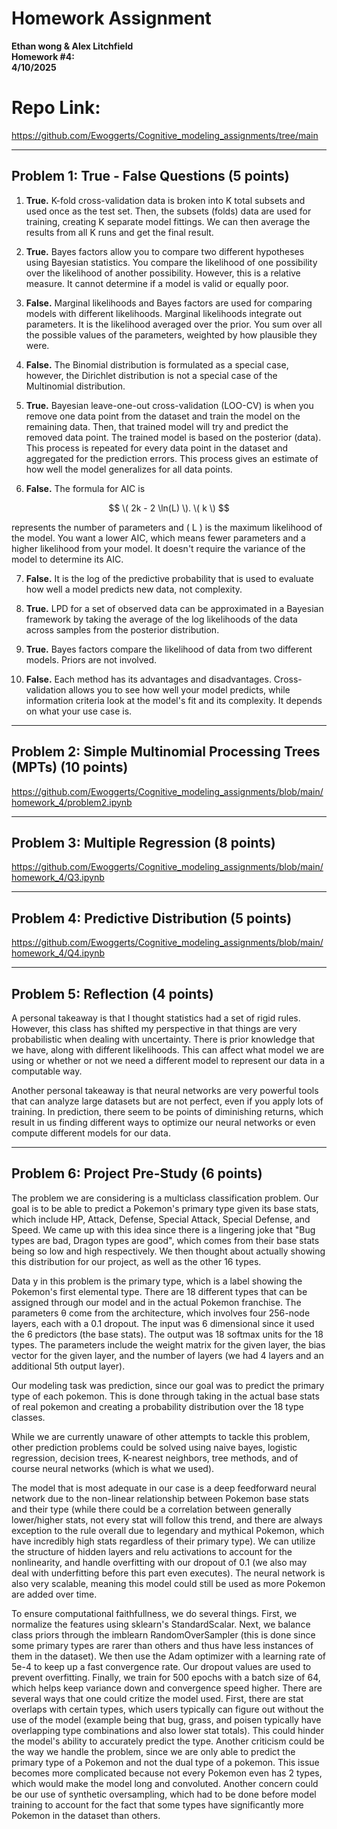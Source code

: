 # Homework Assignment

**Ethan wong & Alex Litchfield**    
**Homework #4:**  
**4/10/2025**

# Repo Link:

https://github.com/Ewoggerts/Cognitive_modeling_assignments/tree/main

---

## Problem 1: True - False Questions (5 points)

1. **True.** K-fold cross-validation data is broken into K total subsets and used once as the test set. Then, the subsets (folds) data are used for training, creating K separate model fittings. We can then average the results from all K runs and get the final result.

2. **True.** Bayes factors allow you to compare two different hypotheses using Bayesian statistics. You compare the likelihood of one possibility over the likelihood of another possibility. However, this is a relative measure. It cannot determine if a model is valid or equally poor.

3. **False.** Marginal likelihoods and Bayes factors are used for comparing models with different likelihoods. Marginal likelihoods integrate out parameters. It is the likelihood averaged over the prior. You sum over all the possible values of the parameters, weighted by how plausible they were.

4. **False.** The Binomial distribution is formulated as a special case, however, the Dirichlet distribution is not a special case of the Multinomial distribution.

5. **True.** Bayesian leave-one-out cross-validation (LOO-CV) is when you remove one data point from the dataset and train the model on the remaining data. Then, that trained model will try and predict the removed data point. The trained model is based on the posterior (data). This process is repeated for every data point in the dataset and aggregated for the prediction errors. This process gives an estimate of how well the model generalizes for all data points.

6. **False.** The formula for AIC is 

$$
\( 2k - 2 \ln(L) \). \( k \)
$$

represents the number of parameters and \( L \) is the maximum likelihood of the model. You want a lower AIC, which means fewer parameters and a higher likelihood from your model. It doesn't require the variance of the model to determine its AIC.

7. **False.** It is the log of the predictive probability that is used to evaluate how well a model predicts new data, not complexity.

8. **True.** LPD for a set of observed data can be approximated in a Bayesian framework by taking the average of the log likelihoods of the data across samples from the posterior distribution.

9. **True.** Bayes factors compare the likelihood of data from two different models. Priors are not involved.

10. **False.** Each method has its advantages and disadvantages. Cross-validation allows you to see how well your model predicts, while information criteria look at the model's fit and its complexity. It depends on what your use case is.

---

## Problem 2: Simple Multinomial Processing Trees (MPTs) (10 points)

https://github.com/Ewoggerts/Cognitive_modeling_assignments/blob/main/homework_4/problem2.ipynb

---

## Problem 3: Multiple Regression (8 points)

https://github.com/Ewoggerts/Cognitive_modeling_assignments/blob/main/homework_4/Q3.ipynb

---

## Problem 4: Predictive Distribution (5 points)

https://github.com/Ewoggerts/Cognitive_modeling_assignments/blob/main/homework_4/Q4.ipynb

---

## Problem 5: Reflection (4 points)

A personal takeaway is that I thought statistics had a set of rigid rules. However, this class has shifted my perspective in that things are very probabilistic when dealing with uncertainty. There is prior knowledge that we have, along with different likelihoods. This can affect what model we are using or whether or not we need a different model to represent our data in a computable way.

Another personal takeaway is that neural networks are very powerful tools that can analyze large datasets but are not perfect, even if you apply lots of training. In prediction, there seem to be points of diminishing returns, which result in us finding different ways to optimize our neural networks or even compute different models for our data.

---

## Problem 6: Project Pre-Study (6 points)

The problem we are considering is a multiclass classification problem. Our goal is to be able to predict a Pokemon's
primary type given its base stats, which include HP, Attack, Defense, Special Attack, Special Defense, and Speed. We
came up with this idea since there is a lingering joke that "Bug types are bad, Dragon types are good", which comes
from their base stats being so low and high respectively. We then thought about actually showing this distribution
for our project, as well as the other 16 types.

Data y in this problem is the primary type, which is a label showing the Pokemon's first elemental type. There are
18 different types that can be assigned through our model and in the actual Pokemon franchise. The parameters θ come
from the architecture, which involves four 256-node layers, each with a 0.1 dropout. The input was 6 dimensional since
it used the 6 predictors (the base stats). The output was 18 softmax units for the 18 types. The parameters include the
weight matrix for the given layer, the bias vector for the given layer, and the number of layers (we had 4 layers and
an additional 5th output layer).

Our modeling task was prediction, since our goal was to predict the primary type of each pokemon. This is done through
taking in the actual base stats of real pokemon and creating a probability distribution over the 18 type classes.

While we are currently unaware of other attempts to tackle this problem, other prediction problems could be solved
using naive bayes, logistic regression, decision trees, K-nearest neighbors, tree methods, and of course neural
networks (which is what we used).

The model that is most adequate in our case is a deep feedforward neural network due to the non-linear relationship
between Pokemon base stats and their type (while there could be a correlation between generally lower/higher stats,
not every stat will follow this trend, and there are always exception to the rule overall due to legendary and mythical
Pokemon, which have incredibly high stats regardless of their primary type). We can utilize the structure of hidden
layers and relu activations to account for the nonlinearity, and handle overfitting with our dropout of 0.1 (we also
may deal with underfitting before this part even executes). The neural network is also very scalable, meaning this
model could still be used as more Pokemon are added over time.

To ensure computational faithfullness, we do several things. First, we normalize the features using sklearn's
StandardScalar. Next, we balance class priors through the imblearn RandomOverSampler (this is done since some primary
types are rarer than others and thus have less instances of them in the dataset). We then use the Adam optimizer with
a learning rate of 5e-4 to keep up a fast convergence rate. Our dropout values are used to prevent overfitting.
Finally, we train for 500 epochs with a batch size of 64, which helps keep variance down and convergence speed higher.
There are several ways that one could critize the model used. First, there are stat overlaps with certain types, which
users typically can figure out without the use of the model (example being that bug, grass, and poisen typically have
overlapping type combinations and also lower stat totals). This could hinder the model's ability to accurately predict
the type. Another criticism could be the way we handle the problem, since we are only able to predict the primary type
of a Pokemon and not the dual type of a pokemon. This issue becomes more complicated because not every Pokemon even has
2 types, which would make the model long and convoluted. Another concern could be our use of synthetic oversampling,
which had to be done before model training to account for the fact that some types have significantly more Pokemon in
the dataset than others.
